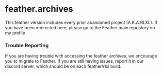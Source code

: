 # feather.archives
This feather version includes every prior abandoned project (A.K.A RLXL). If you have been redirected here, please go to the Feather main repostory on my profile

### Trouble Reporting
If you are having trouble with accessing the feather archives, we encourage you to migrate to Feather. If you are still having issues, report it in our discord server, which should be on each feather/rlxl build.

